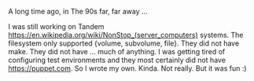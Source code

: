 A long time ago, in The 90s far, far away ...

I was still working on Tandem
https://en.wikipedia.org/wiki/NonStop_(server_computers) systems. The
filesystem only supported {volume, subvolume, file}. They did not have
make. They did not have ... much of anything. I was getting tired of
configuring test environments and they most certainly did not have
https://puppet.com. So I wrote my own. Kinda. Not really. But it was
fun :)

